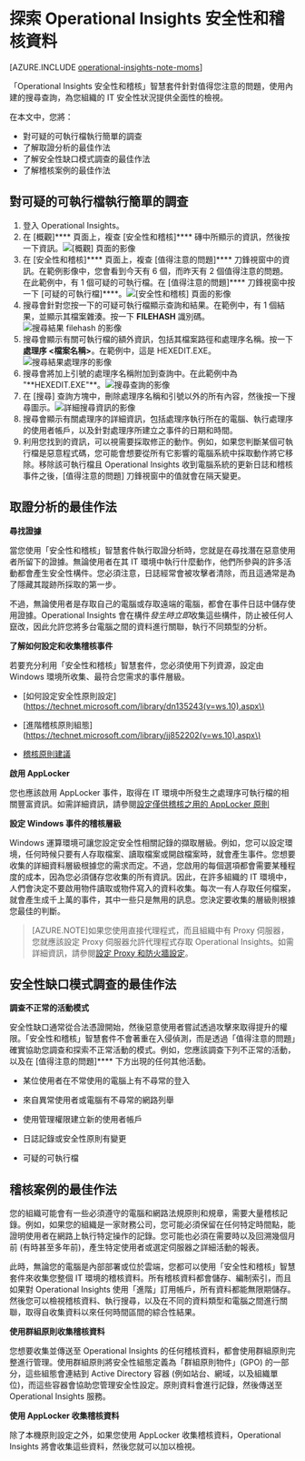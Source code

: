 <properties 
   pageTitle="探索 Operational Insights 安全性和稽核資料"
   description="了解您可以如何使用「安全性和稽核」智慧套件，針對值得您注意的問題使用內建的搜尋查詢，對您組織的 IT 安全性狀況獲得全面性的檢視。"
   services="operational-insights"
   documentationCenter=""
   authors="bandersmsft"
   manager="jwhit"
   editor="tysonn" /> <tags 
   ms.service="operational-insights"
   ms.devlang="na"
   ms.topic="article"
   ms.tgt_pltfrm="na"
   ms.workload="na"
   ms.date="04/30/2015"
   ms.author="banders" />

# 探索 Operational Insights 安全性和稽核資料

[AZURE.INCLUDE [operational-insights-note-moms](../includes/operational-insights-note-moms.md)]

「Operational Insights 安全性和稽核」智慧套件針對值得您注意的問題，使用內建的搜尋查詢，為您組織的 IT 安全性狀況提供全面性的檢視。

在本文中，您將：

- 對可疑的可執行檔執行簡單的調查
- 了解取證分析的最佳作法
- 了解安全性缺口模式調查的最佳作法
- 了解稽核案例的最佳作法

## 對可疑的可執行檔執行簡單的調查

1. 登入 Operational Insights。
2. 在 \[概觀\]**** 頁面上，複查 \[安全性和稽核\]**** 磚中所顯示的資訊，然後按一下資訊。![\[概觀\] 頁面的影像](./media/operational-insights-security-audit/sec-audit-dash02.png)
3. 在 \[安全性和稽核\]**** 頁面上，複查 \[值得注意的問題\]**** 刀鋒視窗中的資訊。在範例影像中，您會看到今天有 6 個，而昨天有 2 個值得注意的問題。在此範例中，有 1 個可疑的可執行檔。在 \[值得注意的問題\]**** 刀鋒視窗中按一下 \[可疑的可執行檔\]****。![\[安全性和稽核\] 頁面的影像](./media/operational-insights-security-audit/sec-audit-dash03.png)
4. 搜尋會針對您按一下的可疑可執行檔顯示查詢和結果。在範例中，有 1 個結果，並顯示其檔案雜湊。按一下 **FILEHASH** 識別碼。![搜尋結果 filehash 的影像](./media/operational-insights-security-audit/sec-audit-search01.png) 
5. 搜尋會顯示有關可執行檔的額外資訊，包括其檔案路徑和處理序名稱。按一下**處理序 &lt;檔案名稱&gt;**。在範例中，這是 HEXEDIT.EXE。![搜尋結果處理序的影像](./media/operational-insights-security-audit/sec-audit-search02.png) 
6. 搜尋會將加上引號的處理序名稱附加到查詢中。在此範例中為 "\*\*HEXEDIT.EXE"\*\*。![搜尋查詢的影像](./media/operational-insights-security-audit/sec-audit-search03.png)
7. 在 \[搜尋\] 查詢方塊中，刪除處理序名稱和引號以外的所有內容，然後按一下搜尋圖示。![詳細搜尋資訊的影像](./media/operational-insights-security-audit/sec-audit-search04.png)
8. 搜尋會顯示有關處理序的詳細資訊，包括處理序執行所在的電腦、執行處理序的使用者帳戶，以及針對處理序所建立之事件的日期和時間。
9. 利用您找到的資訊，可以視需要採取修正的動作。例如，如果您判斷某個可執行檔是惡意程式碼，您可能會想要從所有它影響的電腦系統中採取動作將它移除。移除該可執行檔且 Operational Insights 收到電腦系統的更新日誌和稽核事件之後，\[值得注意的問題\] 刀鋒視窗中的值就會在隔天變更。

## 取證分析的最佳作法

**尋找證據**

當您使用「安全性和稽核」智慧套件執行取證分析時，您就是在尋找潛在惡意使用者所留下的證據。無論使用者在其 IT 環境中執行什麼動作，他們所參與的許多活動都會產生安全性構件。您必須注意，日誌經常會被攻擊者清除，而且這通常是為了隱藏其蹤跡所採取的第一步。

不過，無論使用者是存取自己的電腦或存取遠端的電腦，都會在事件日誌中儲存使用證據。Operational Insights 會在構件*發生時立即*收集這些構件，防止被任何人竄改，因此允許您將多台電腦之間的資料進行關聯，執行不同類型的分析。

**了解如何設定和收集稽核事件**

若要充分利用「安全性和稽核」智慧套件，您必須使用下列資源，設定由 Windows 環境所收集、最符合您需求的事件層級。

- [如何設定安全性原則設定](https://technet.microsoft.com/library/dn135243(v=ws.10).aspx\)

- [進階稽核原則組態](https://technet.microsoft.com/library/jj852202(v=ws.10).aspx\)

- [稽核原則建議](https://technet.microsoft.com/library/dn487457.aspx)

**啟用 AppLocker**

您也應該啟用 AppLocker 事件，取得在 IT 環境中所發生之處理序可執行檔的相關豐富資訊。如需詳細資訊，請參閱[設定僅供稽核之用的 AppLocker 原則](https://technet.microsoft.com/library/hh994622.aspx)

**設定 Windows 事件的稽核層級**

Windows 運算環境可讓您設定安全性相關記錄的擷取層級。例如，您可以設定環境，任何時候只要有人存取檔案、讀取檔案或開啟檔案時，就會產生事件。您想要收集的詳細資料層級根據您的需求而定。不過，您啟用的每個選項都會需要某種程度的成本，因為您必須儲存您收集的所有資訊。因此，在許多組織的 IT 環境中，人們會決定不要啟用物件讀取或物件寫入的資料收集。每次一有人存取任何檔案，就會產生成千上萬的事件，其中一些只是無用的訊息。您決定要收集的層級則根據您最佳的判斷。

>[AZURE.NOTE]如果您使用直接代理程式，而且組織中有 Proxy 伺服器，您就應該設定 Proxy 伺服器允許代理程式存取 Operational Insights。如需詳細資訊，請參閱[設定 Proxy 和防火牆設定](operational-insights-proxy-firewall.md)。

## 安全性缺口模式調查的最佳作法

**調查不正常的活動模式**

安全性缺口通常從合法憑證開始，然後惡意使用者嘗試透過攻擊來取得提升的權限。「安全性和稽核」智慧套件不會著重在入侵偵測，而是透過「值得注意的問題」確實協助您調查和探索不正常活動的模式。例如，您應該調查下列不正常的活動，以及在 \[值得注意的問題\]**** 下方出現的任何其他活動。

- 某位使用者在不常使用的電腦上有不尋常的登入

- 來自異常使用者或電腦有不尋常的網路列舉

- 使用管理權限建立新的使用者帳戶

- 日誌記錄或安全性原則有變更

- 可疑的可執行檔

## 稽核案例的最佳作法

您的組織可能會有一些必須遵守的電腦和網路法規原則和規章，需要大量稽核記錄。例如，如果您的組織是一家財務公司，您可能必須保留在任何特定時間點，能證明使用者在網路上執行特定操作的記錄。您可能也必須在需要時以及回溯幾個月前 \(有時甚至多年前\)，產生特定使用者或選定伺服器之詳細活動的報表。

此時，無論您的電腦是內部部署或位於雲端，您都可以使用「安全性和稽核」智慧套件來收集您整個 IT 環境的稽核資料。所有稽核資料都會儲存、編制索引，而且如果對 Operational Insights 使用「進階」訂用帳戶，所有資料都能無限期儲存。然後您可以檢視稽核資料、執行搜尋，以及在不同的資料類型和電腦之間進行關聯，取得自收集資料以來任何時間區間的綜合性結果。

**使用群組原則收集稽核資料**

您想要收集並傳送至 Operational Insights 的任何稽核資料，都會使用群組原則完整進行管理。使用群組原則將安全性組態定義為「群組原則物件」\(GPO\) 的一部分，這些組態會連結到 Active Directory 容器 \(例如站台、網域，以及組織單位\)，而這些容器會協助您管理安全性設定。原則資料會進行記錄，然後傳送至 Operational Insights 服務。

**使用 AppLocker 收集稽核資料**

除了本機原則設定之外，如果您使用 AppLocker 收集稽核資料，Operational Insights 將會收集這些資料，然後您就可以加以檢視。

<!--HONumber=54-->